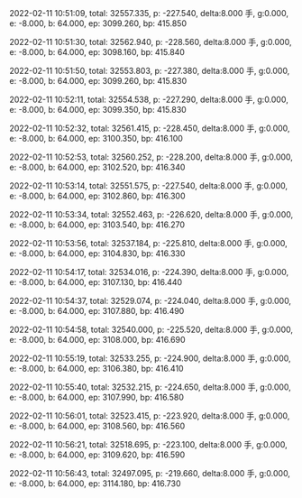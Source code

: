 2022-02-11 10:51:09, total: 32557.335, p: -227.540, delta:8.000 手, g:0.000, e: -8.000, b: 64.000, ep: 3099.260, bp: 415.850

2022-02-11 10:51:30, total: 32562.940, p: -228.560, delta:8.000 手, g:0.000, e: -8.000, b: 64.000, ep: 3098.160, bp: 415.840

2022-02-11 10:51:50, total: 32553.803, p: -227.380, delta:8.000 手, g:0.000, e: -8.000, b: 64.000, ep: 3099.260, bp: 415.830

2022-02-11 10:52:11, total: 32554.538, p: -227.290, delta:8.000 手, g:0.000, e: -8.000, b: 64.000, ep: 3099.350, bp: 415.830

2022-02-11 10:52:32, total: 32561.415, p: -228.450, delta:8.000 手, g:0.000, e: -8.000, b: 64.000, ep: 3100.350, bp: 416.100

2022-02-11 10:52:53, total: 32560.252, p: -228.200, delta:8.000 手, g:0.000, e: -8.000, b: 64.000, ep: 3102.520, bp: 416.340

2022-02-11 10:53:14, total: 32551.575, p: -227.540, delta:8.000 手, g:0.000, e: -8.000, b: 64.000, ep: 3102.860, bp: 416.300

2022-02-11 10:53:34, total: 32552.463, p: -226.620, delta:8.000 手, g:0.000, e: -8.000, b: 64.000, ep: 3103.540, bp: 416.270

2022-02-11 10:53:56, total: 32537.184, p: -225.810, delta:8.000 手, g:0.000, e: -8.000, b: 64.000, ep: 3104.830, bp: 416.330

2022-02-11 10:54:17, total: 32534.016, p: -224.390, delta:8.000 手, g:0.000, e: -8.000, b: 64.000, ep: 3107.130, bp: 416.440

2022-02-11 10:54:37, total: 32529.074, p: -224.040, delta:8.000 手, g:0.000, e: -8.000, b: 64.000, ep: 3107.880, bp: 416.490

2022-02-11 10:54:58, total: 32540.000, p: -225.520, delta:8.000 手, g:0.000, e: -8.000, b: 64.000, ep: 3108.000, bp: 416.690

2022-02-11 10:55:19, total: 32533.255, p: -224.900, delta:8.000 手, g:0.000, e: -8.000, b: 64.000, ep: 3106.380, bp: 416.410

2022-02-11 10:55:40, total: 32532.215, p: -224.650, delta:8.000 手, g:0.000, e: -8.000, b: 64.000, ep: 3107.990, bp: 416.580

2022-02-11 10:56:01, total: 32523.415, p: -223.920, delta:8.000 手, g:0.000, e: -8.000, b: 64.000, ep: 3108.560, bp: 416.560

2022-02-11 10:56:21, total: 32518.695, p: -223.100, delta:8.000 手, g:0.000, e: -8.000, b: 64.000, ep: 3109.620, bp: 416.590

2022-02-11 10:56:43, total: 32497.095, p: -219.660, delta:8.000 手, g:0.000, e: -8.000, b: 64.000, ep: 3114.180, bp: 416.730